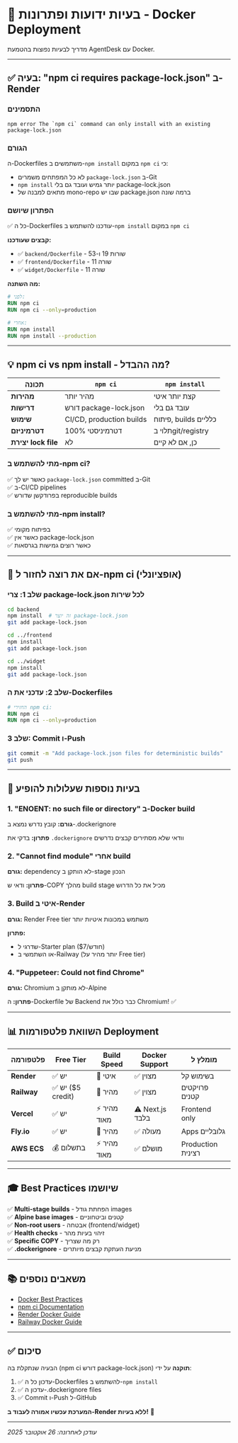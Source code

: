 # 🐛 בעיות ידועות ופתרונות - Docker Deployment

מדריך לבעיות נפוצות בהטמעת AgentDesk עם Docker.

---

## ✅ בעיה: "npm ci requires package-lock.json" ב-Render

### התסמינים
```
npm error The `npm ci` command can only install with an existing package-lock.json
```

### הגורם
ה-Dockerfiles משתמשים ב-`npm install` במקום `npm ci` כי:
- לא כל המפתחים משמרים `package-lock.json` ב-Git
- `npm install` יותר גמיש ועובד גם בלי package-lock.json
- מתאים למבנה של mono-repo שבו יש package.json ברמה שונה

### הפתרון שיושם
✅ כל ה-Dockerfiles עודכנו להשתמש ב-`npm install` במקום `npm ci`

**קבצים שעודכנו:**
- ✅ `backend/Dockerfile` - שורות 19 ו-53
- ✅ `frontend/Dockerfile` - שורה 11
- ✅ `widget/Dockerfile` - שורה 11

**מה השתנה:**
```dockerfile
# לפני:
RUN npm ci
RUN npm ci --only=production

# אחרי:
RUN npm install
RUN npm install --production
```

---

## 💡 npm ci vs npm install - מה ההבדל?

| תכונה | `npm ci` | `npm install` |
|-------|----------|---------------|
| **מהירות** | מהיר יותר | קצת יותר איטי |
| **דרישות** | דורש package-lock.json | עובד גם בלי |
| **שימוש** | CI/CD, production builds | פיתוח, builds כלליים |
| **דטרמיניזם** | 100% דטרמיניסטי | תלוי בgit/registry |
| **יצירת lock file** | לא | כן, אם לא קיים |

### מתי להשתמש ב-npm ci?
✅ כאשר יש לך `package-lock.json` committed ב-Git  
✅ ב-CI/CD pipelines  
✅ בפרודקשן שדורש reproducible builds  

### מתי להשתמש ב-npm install?
✅ בפיתוח מקומי  
✅ כאשר אין package-lock.json  
✅ כאשר רוצים גמישות בגרסאות  

---

## 🔧 אם את רוצה לחזור ל-npm ci (אופציונלי)

### שלב 1: צרי package-lock.json לכל שירות
```bash
cd backend
npm install  # זה יוצר package-lock.json
git add package-lock.json

cd ../frontend
npm install
git add package-lock.json

cd ../widget
npm install
git add package-lock.json
```

### שלב 2: עדכני את ה-Dockerfiles
```dockerfile
# החזירי npm ci:
RUN npm ci
RUN npm ci --only=production
```

### שלב 3: Commit ו-Push
```bash
git commit -m "Add package-lock.json files for deterministic builds"
git push
```

---

## 🚨 בעיות נוספות שעלולות להופיע

### 1. "ENOENT: no such file or directory" ב-Docker build

**גורם:** קובץ נדרש נמצא ב-.dockerignore

**פתרון:** בדקי את `.dockerignore` וודאי שלא מסתירים קבצים נדרשים

### 2. "Cannot find module" אחרי build

**גורם:** dependency לא הותקן ב-stage הנכון

**פתרון:** ודאי ש-COPY מהלך build stage מכיל את כל הדרוש

### 3. Build איטי ב-Render

**גורם:** Render Free tier משתמש במכונות איטיות יותר

**פתרון:**
- שדרגי ל-Starter plan ($7/חודש)
- או השתמשי ב-Railway (יותר מהיר על Free tier)

### 4. "Puppeteer: Could not find Chrome"

**גורם:** Chromium לא מותקן ב-Alpine

**פתרון:** ה-Dockerfile של Backend כבר כולל את Chromium! ✅

---

## 📊 השוואת פלטפורמות Deployment

| פלטפורמה | Free Tier | Build Speed | Docker Support | מומלץ ל |
|-----------|-----------|-------------|----------------|---------|
| **Render** | ✅ יש | 🐌 איטי | ✅ מצוין | בשימוש קל |
| **Railway** | ✅ יש ($5 credit) | 🚀 מהיר | ✅ מצוין | פרויקטים קטנים |
| **Vercel** | ✅ יש | ⚡ מהיר מאוד | ⚠️ Next.js בלבד | Frontend only |
| **Fly.io** | ✅ יש | 🚀 מהיר | ✅ מעולה | Apps גלובליים |
| **AWS ECS** | 💰 בתשלום | ⚡ מהיר מאוד | ✅ מושלם | Production רצינית |

---

## 🎓 Best Practices שיושמו

✅ **Multi-stage builds** - הפחתת גודל images  
✅ **Alpine base images** - קטנים וביטחוניים  
✅ **Non-root users** - אבטחה (frontend/widget)  
✅ **Health checks** - זיהוי בעיות מהר  
✅ **Specific COPY** - רק מה שצריך  
✅ **.dockerignore** - מניעת העתקת קבצים מיותרים  

---

## 📚 משאבים נוספים

- [Docker Best Practices](https://docs.docker.com/develop/dev-best-practices/)
- [npm ci Documentation](https://docs.npmjs.com/cli/v9/commands/npm-ci)
- [Render Docker Guide](https://render.com/docs/docker)
- [Railway Docker Guide](https://docs.railway.app/deploy/dockerfiles)

---

## ✅ סיכום

הבעיה שנתקלת בה (npm ci דורש package-lock.json) **תוקנה** על ידי:
1. ✅ עדכון כל ה-Dockerfiles להשתמש ב-`npm install`
2. ✅ עדכון ה-.dockerignore files
3. ✅ Commit ו-Push ל-GitHub

**המערכת עכשיו אמורה לעבוד ב-Render ללא בעיות!** 🎉

---

*עודכן לאחרונה: 26 אוקטובר 2025*

